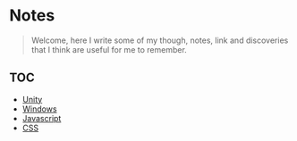 # Notes
> Welcome, here I write some of my though, notes, link and discoveries that I think are useful for me to remember.

## TOC
- [Unity](./UNITY.md)
- [Windows](./WINDOWS.md)
- [Javascript](./JAVASCRIPT.md)
- [CSS](./CSS.md)
